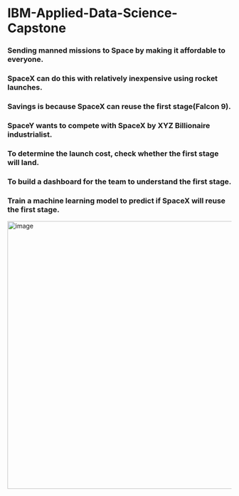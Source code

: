 # IBM-Applied-Data-Science-Capstone

### Sending manned missions to Space by making it affordable to everyone.
### SpaceX can do this with relatively inexpensive using rocket launches.
### Savings is because SpaceX can reuse the first stage(Falcon 9).
### SpaceY wants to compete with SpaceX by XYZ Billionaire industrialist.
### To determine the launch cost, check whether the first stage will land.
### To build a dashboard for the team to understand the first stage.
### Train a machine learning model to predict if SpaceX will reuse the first stage.
<img width="1615" height="602" alt="image" src="https://github.com/user-attachments/assets/ace93f7e-d5fd-4a26-979e-d3401e5a87c6" />
